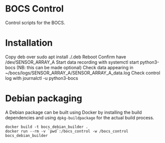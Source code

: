 # BOCS Control
Control scripts for the BOCS.

# Installation

Copy deb over
sudo apt install ./<version>.deb
Reboot
Confirm have /dev/SENSOR_ARRAY_A
Start data recording with systemctl start python3-bocs (NB: this can be made optional)
Check data appearing in ~/bocs/logs/SENSOR_ARRAY_A/SENSOR_ARRAY_A_data.log
Check control log with journalctl -u python3-bocs

# Debian packaging
A Debian package can be built using Docker by installing the build dependencies and using `dpkg-buildpackage` for the actual build process.

```
docker build -t bocs_debian_builder .
docker run --rm -v `pwd`:/bocs_control -w /bocs_control bocs_debian_builder
```

